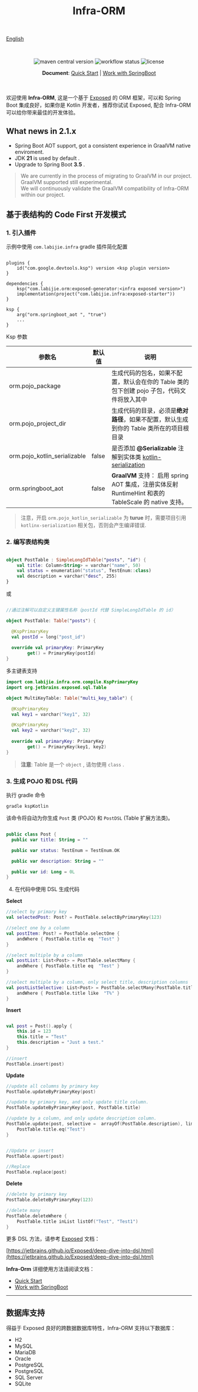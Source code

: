 <div align="center">
<h1>Infra-ORM</h1>
</div>
<br>

[English](./readme.md)

<br>

<div align="center">

![maven central version](https://img.shields.io/maven-central/v/com.labijie.orm/exposed-core?logo=java)
![workflow status](https://img.shields.io/github/actions/workflow/status/hongque-pro/infra-orm/build.yml)
![license](https://img.shields.io/github/license/hongque-pro/infra-orm?style=flat-square)

</div>

<div align="center">
<strong>Document</strong>: 
<a href="docs/quick_start.md">Quick Start</a>
| <a href="docs/use_spring.md">Work with SpringBoot</a>
</div>

<br>
<br>

欢迎使用 **Infra-ORM**, 这是一个基于 [Exposed](https://github.com/JetBrains/Exposed)
的 ORM 框架，可以和 Spring Boot 集成良好，如果你是 Kotlin 开发者，推荐你试试 Exposed, 
配合 Infra-ORM 可以给你带来最佳的开发体验。

## What news in 2.1.x

- Spring Boot AOT support, got a consistent experience in GraalVM native enviroment.
- JDK **21** is used by default .
- Upgrade to Spring Boot **3.5** .

> We are currently in the process of migrating to GraalVM in our project.    
> GraalVM supported still experimental.   
> We will continuously validate the GraalVM compatibility of Infra-ORM within our project.   

## 基于表结构的 Code First 开发模式

### 1. 引入插件
示例中使用 `com.labijie.infra` gradle 插件简化配置

```ktolin

plugins {
    id("com.google.devtools.ksp") version <ksp plugin version>
}

dependencies {
    ksp("com.labijie.orm:exposed-generator:<infra exposed version>")
    implementation(project("com.labijie.infra:exposed-starter"))
}

ksp {
    arg("orm.springboot_aot ", "true")
    ...
}

```

Ksp 参数

| 参数名                             | 默认值   | 说明                                                                                                    |
|---------------------------------|-------|-------------------------------------------------------------------------------------------------------| 
| orm.pojo_package                |       | 生成代码的包名，如果不配置，默认会在你的 Table 类的包下创建 pojo 子包，代码文件将放入其中                                                   |
| orm.pojo_project_dir            |       | 生成代码的目录，必须是**绝对路径**，如果不配置，默认生成到你的 Table 类所在的项目根目录                                                     |
| orm.pojo_kotlin_serializable    | false | 是否添加 **@Serializable** 注解到实体类 [kotlin-serialization](https://github.com/Kotlin/kotlinx.serialization) | 
| orm.springboot_aot              | false | **GraalVM** 支持： 启用 spring  AOT 集成，注册实体反射 RuntimeHint 和表的 TableScale 的 native 支持。                      |    

> 注意，开启 `orm.pojo_kotlin_serializable` 为 **turue** 时，需要项目引用 `kotlinx-serialization` 相关包，否则会产生编译错误.

### 2. 编写表结构类

```kotlin

object PostTable : SimpleLongIdTable("posts", "id") {
    val title: Column<String> = varchar("name", 50)
    val status = enumeration("status", TestEnum::class)
    val description = varchar("desc", 255)
}

```

或

```kotlin

//通过注解可以自定义主键属性名称（postId 代替 SimpleLongIdTable 的 id）

object PostTable: Table("posts") {

  @KspPrimaryKey
  val postId = long("post_id") 
    
  override val primaryKey: PrimaryKey
        get() = PrimaryKey(postId)
}

```

多主键表支持

```kotlin
import com.labijie.infra.orm.compile.KspPrimaryKey
import org.jetbrains.exposed.sql.Table

object MultiKeyTable: Table("multi_key_table") {

  @KspPrimaryKey
  val key1 = varchar("key1", 32)

  @KspPrimaryKey
  val key2 = varchar("key2", 32)
    
  override val primaryKey: PrimaryKey
        get() = PrimaryKey(key1, key2)
}
```

> **注意**: Table 是一个 `object` , 请勿使用 `class` .

### 3. 生成 POJO 和 DSL 代码
执行 gradle 命令
```shell
gradle kspKotlin
```

该命令将自动为你生成 `Post` 类 (POJO) 和 `PostDSL` (Table 扩展方法类)。

```kotlin

public class Post {
  public var title: String = ""

  public var status: TestEnum = TestEnum.OK

  public var description: String = ""

  public var id: Long = 0L
}

```

4. 在代码中使用 DSL 生成代码

**Select**
```kotlin
//select by primary key
val selectedPost: Post? = PostTable.selectByPrimaryKey(123)

//select one by a column
val postItem: Post? = PostTable.selectOne {
    andWhere { PostTable.title eq  "Test" }
}

//select multiple by a column
val postList: List<Post> = PostTable.selectMany {
    andWhere { PostTable.title eq  "Test" }
}

//select multiple by a column, only select title, description columns
val postListSelective: List<Post> = PostTable.selectMany(PostTable.title, PostTable.description) {
    andWhere { PostTable.title like  "T%" }
}
```

**Insert**
```kotlin

val post = Post().apply {
    this.id = 123
    this.title = "Test"
    this.description = "Just a test."
}

//insert
PostTable.insert(post)

```

**Update**

```kotlin
//update all columns by primary key
PostTable.updateByPrimaryKey(post)

//update by primary key, and only update title column.
PostTable.updateByPrimaryKey(post, PostTable.title)

//update by a column, and only update description column.
PostTable.update(post, selective =  arrayOf(PostTable.description), limit = 1) {
    PostTable.title.eq("Test")
}


//Update or insert
PostTable.upsert(post)

//Replace
PostTable.replace(post)
```

**Delete** 
```kotlin
//delete by primary key
PostTable.deleteByPrimaryKey(123)

//delete many
PostTable.deleteWhere {
    PostTable.title inList listOf("Test", "Test1")
}

```

更多 DSL 方法，请参考 [Exposed](https://github.com/JetBrains/Exposed) 文档：

[https://jetbrains.github.io/Exposed/deep-dive-into-dsl.html](https://jetbrains.github.io/Exposed/deep-dive-into-dsl.html)


**Infra-Orm** 详细使用方法请阅读文档：
- [Quick Start](docs/quick_start.md)
- [Work with SpringBoot](docs/use_spring.md)

---


## 数据库支持

得益于 Exposed 良好的跨数据数据库特性，Infra-ORM 支持以下数据库：

* H2
* MySQL
* MariaDB
* Oracle
* PostgreSQL
* PostgreSQL
* SQL Server
* SQLite

